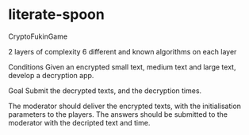 # literate-spoon

CryptoFukinGame

2 layers of complexity
6 different and known algorithms on each layer

Conditions
Given an encrypted small text, medium text and large text, develop a decryption app.

Goal
Submit the decrypted texts, and the decryption times.


The moderator should deliver the encrypted texts, with the initialisation parameters to the players.
The answers should be submitted to the moderator with the decripted text and time.